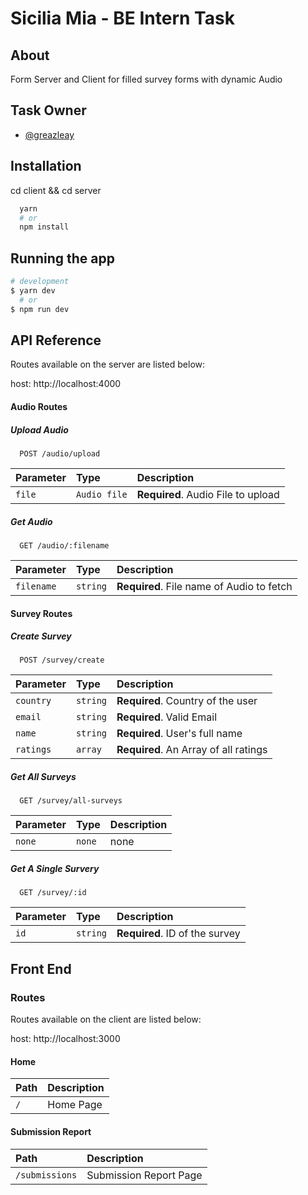 # Sicilia Mia - BE Intern Task

## About

Form Server and Client for filled survey forms with dynamic Audio

## Task Owner

- [@greazleay](https://www.github.com/greazleay)

## Installation

cd client && cd server

```bash
  yarn
  # or
  npm install
```

## Running the app

```bash
# development
$ yarn dev
  # or
$ npm run dev
```

## API Reference

Routes available on the server are listed below:

host: http://localhost:4000

#### Audio Routes

##### Upload Audio

```http
  POST /audio/upload
```

| Parameter | Type     | Description                |
| :-------- | :------- | :------------------------- |
| `file`    | `Audio file` | **Required**. Audio File to upload |

##### Get Audio

```http
  GET /audio/:filename
```

| Parameter | Type     | Description                       |
| :-------- | :------- | :-------------------------------- |
| `filename`| `string` | **Required**. File name of Audio to fetch |

#### Survey Routes

##### Create Survey

```http
  POST /survey/create
```

| Parameter | Type     | Description                |
| :-------- | :------- | :------------------------- |
| `country` | `string` | **Required**. Country of the user |
| `email`   | `string` | **Required**. Valid Email |
| `name`    | `string` | **Required**. User's full name |
| `ratings` | `array`  | **Required**. An Array of all ratings |

##### Get All Surveys

```http
  GET /survey/all-surveys
```

| Parameter | Type     | Description                       |
| :-------- | :------- | :-------------------------------- |
| `none`    | `none`   |    none                           |

##### Get A Single Survery

```http
  GET /survey/:id
```

| Parameter | Type     | Description                       |
| :-------- | :------- | :-------------------------------- |
| `id`      | `string` | **Required**. ID of the survey    |


## Front End

### Routes

Routes available on the client are listed below:

host: http://localhost:3000

#### Home
| Path | Description                       |
| :----| :-------------------------------- |
| `/`  | Home Page                         |

#### Submission Report
| Path            | Description            |
| :---------------| :--------------------- |
| `/submissions`  | Submission Report Page |
